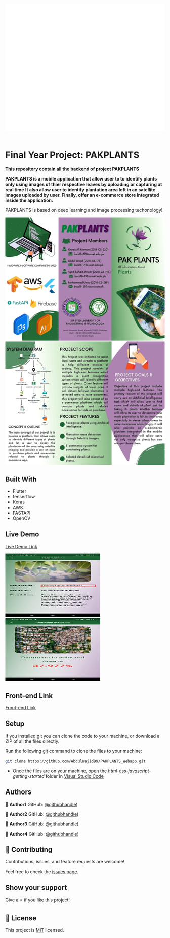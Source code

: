 <div align="center">
	<br>
	<a href="header.svg">
		<img src="header.svg" width="800" height="400" alt="Click to see the source">
	</a>
	<br>
</div>
<br>


# Final Year Project: PAKPLANTS

**This repository contain all the backend of project PAKPLANTS**

**PAKPLANTS  is a mobile application that allow user to to identify plants only using images of thier respective leaves by uploading or capturing at real time**
**It also allow user to identify plantation area left in an satellite images uploaded by user. Finally, offer an e-commerce store integrated inside the application.**

PAKPLANTS is based on deep learning and image processing techonology!


![screenshot](static/image1.jpg)
![screenshot](static/image2.jpg)


## Built With

- Flutter
- tenserflow
- Keras
- AWS
- FASTAPI
- OpenCV


## Live Demo

[Live Demo Link]()

<img src="static/image3.jpg" width="300" height="200">
<img src="static/image4.jpg" width="300" height="200">

## Front-end Link

[Front-end Link](https://github.com/owaisalimemon/pakplants_fyp.git)



## Setup

If you installed git you can clone the code to your machine, or download a ZIP of all the files directly.

Run the following [git](https://git-scm.com/downloads) command to clone the files to your machine:

```bash
git clone https://github.com/AbdulWajid99/PAKPLANTS_Webapp.git
```

- Once the files are on your machine, open the _html-css-javascript-getting-started_ folder in [Visual Studio Code](https://code.visualstudio.com/)



## Authors


👤 **Author1** GitHub: [@githubhandle](https://github.com/AbdulWajid99))

👤 **Author2** GitHub: [@githubhandle](https://github.com/walikhan226))

👤 **Author3** GitHub: [@githubhandle](https://github.com/Sohaib1497))

👤 **Author4** GitHub: [@githubhandle](https://github.com/owaisalimemon))


## 🤝 Contributing

Contributions, issues, and feature requests are welcome!

Feel free to check the [issues page](../../issues/).

## Show your support

Give a ⭐️ if you like this project!


## 📝 License

This project is [MIT](LICENSE.txt) licensed.

